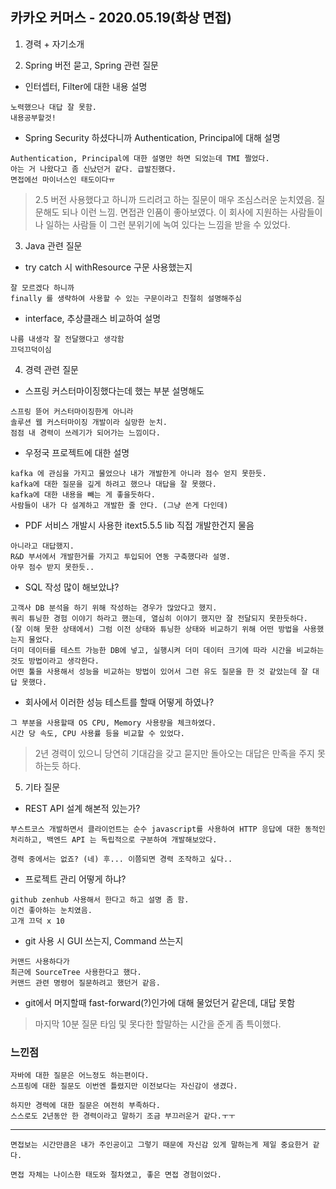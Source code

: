 카카오 커머스  - 2020.05.19(화상 면접)
---
1. 경력 + 자기소개

2. Spring 버전 묻고, Spring 관련 질문
- 인터셉터, Filter에 대한 내용 설명
>
    노력했으나 대답 잘 못함.
    내용공부할것!

- Spring Security 하셨다니까 Authentication, Principal에 대해 설명
>
    Authentication, Principal에 대한 설명만 하면 되었는데 TMI 쩔었다. 
    아는 거 나왔다고 좀 신났던거 같다. 급발진했다.
    면접에선 마이너스인 태도이다ㅠ

> 2.5 버전 사용했다고 하니까 드리려고 하는 질문이 매우 조심스러운 눈치였음. 질문해도 되나 이런 느낌. 면접관 인품이 좋아보였다. 이 회사에 지원하는 사람들이나 일하는 사람들 이 그런 분위기에 녹여 있다는 느낌을 받을 수 있었다.

3. Java 관련 질문
- try catch 시 withResource 구문 사용했는지
>
    잘 모르겠다 하니까
    finally 를 생략하여 사용할 수 있는 구문이라고 친절히 설명해주심

- interface, 추상클래스 비교하여 설명
>
    나름 내생각 잘 전달했다고 생각함
    끄덕끄덕이심

4. 경력 관련 질문
- 스프링 커스터마이징했다는데 했는 부분 설명해도
>
    스프링 뜯어 커스터마이징한게 아니라 
    솔루션 웹 커스터마이징 개발이라 실망한 눈치.
    점점 내 경력이 쓰레기가 되어가는 느낌이다.

- 우정국 프로젝트에 대한 설명
> 
    kafka 에 관심을 가지고 물었으나 내가 개발한게 아니라 점수 얻지 못한듯.
    kafka에 대한 질문을 깊게 하려고 했으나 대답을 잘 못했다.
    kafka에 대한 내용을 빼는 게 좋을듯하다. 
    사람들이 내가 다 설계하고 개발한 줄 안다. (그냥 쓴게 다인데)

- PDF 서비스 개발시 사용한 itext5.5.5 lib 직접 개발한건지 물음
>
    아니라고 대답했지.
    R&D 부서에서 개발한거를 가지고 투입되어 연동 구축했다라 설명.
    아무 점수 받지 못한듯..

- SQL 작성 많이 해보았냐?
>
    고객사 DB 분석을 하기 위해 작성하는 경우가 많았다고 했지.
    쿼리 튜닝한 경험 이야기 하라고 했는데, 열심히 이야기 했지만 잘 전달되지 못한듯하다.
    (잘 이해 못한 상태에서) 그럼 이전 상태와 튜닝한 상태와 비교하기 위해 어떤 방법을 사용했는지 물었다. 
    더미 데이터를 테스트 가능한 DB에 넣고, 실행시켜 더미 데이터 크기에 따라 시간을 비교하는 것도 방법이라고 생각한다.
    어떤 툴을 사용해서 성능을 비교하는 방법이 있어서 그런 유도 질문을 한 것 같았는데 잘 대답 못했다.

- 회사에서 이러한 성능 테스트를 할때 어떻게 하였나?
>
    그 부분을 사용할때 OS CPU, Memory 사용량을 체크하였다.
    시간 당 속도, CPU 사용률 등을 비교할 수 있었다.

> 2년 경력이 있으니 당연히 기대감을 갖고 묻지만 돌아오는 대답은 만족을 주지 못하는듯 하다.

5. 기타 질문
- REST API 설계 해본적 있는가?
>
    부스트코스 개발하면서 클라이언트는 순수 javascript를 사용하여 HTTP 응답에 대한 동적인 처리하고, 백엔드 API 는 독립적으로 구분하여 개발해보았다.

    경력 중에서는 없죠? (네) 후... 이쯤되면 경력 조작하고 싶다..
    

- 프로젝트 관리 어떻게 하냐?
>
    github zenhub 사용해서 한다고 하고 설명 좀 함.
    이건 좋아하는 눈치였음.
    고개 끄덕 x 10

- git 사용 시 GUI 쓰는지, Command 쓰는지
>   
    커맨드 사용하다가
    최근에 SourceTree 사용한다고 했다.
    커맨드 관련 명령어 질문하려고 했던거 같음.

- git에서 머지할때 fast-forward(?)인가에 대해 물었던거 같은데, 대답 못함

> 마지막 10분 질문 타임 및 못다한 할말하는 시간을 준게 좀 특이했다.

### 느낀점
>
    자바에 대한 질문은 어느정도 하는편이다.
    스프링에 대한 질문도 이번엔 틀렸지만 이전보다는 자신감이 생겼다.

    하지만 경력에 대한 질문은 여전히 부족하다.
    스스로도 2년동안 한 경력이라고 말하기 조금 부끄러운거 같다.ㅜㅜ
---- 
    면접보는 시간만큼은 내가 주인공이고 그렇기 때문에 자신감 있게 말하는게 제일 중요한거 같다. 

    면접 자체는 나이스한 태도와 절차였고, 좋은 면접 경험이었다.




